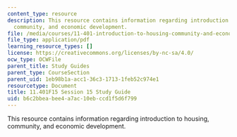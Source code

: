 ```yaml
---
content_type: resource
description: This resource contains information regarding introduction to housing,
  community, and economic development.
file: /media/courses/11-401-introduction-to-housing-community-and-economic-development-fall-2015/b6c2bbeabee4a7ac10ebccd1f5d6f799_MIT11_401F15_Session15.pdf
file_type: application/pdf
learning_resource_types: []
license: https://creativecommons.org/licenses/by-nc-sa/4.0/
ocw_type: OCWFile
parent_title: Study Guides
parent_type: CourseSection
parent_uid: 1eb98b1a-acc1-36c3-1713-1feb52c974e1
resourcetype: Document
title: 11.401F15 Session 15 Study Guide
uid: b6c2bbea-bee4-a7ac-10eb-ccd1f5d6f799
---
```

This resource contains information regarding introduction to housing, community, and economic development.